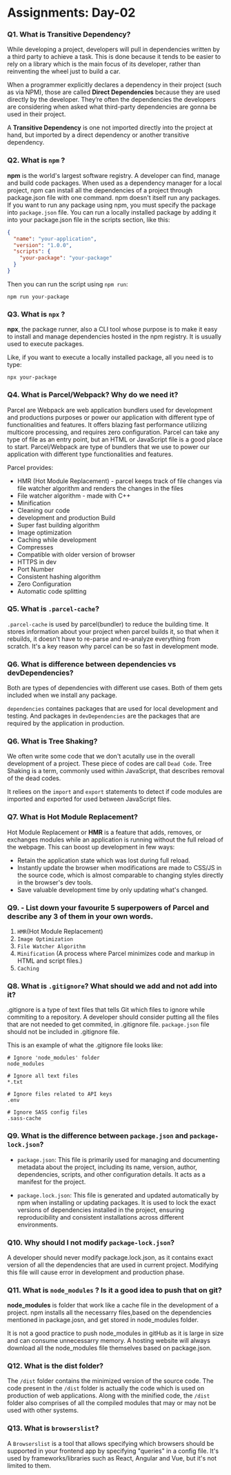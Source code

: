 # Assignments: Day-02

### Q1. What is Transitive Dependency?
While developing a project, developers will pull in dependencies written by a third party to achieve a task. This is done because it tends to be easier to rely on a library which is the main focus of its developer, rather than reinventing the wheel just to build a car.

When a programmer explicitly declares a dependency in their project (such as via NPM), those are called **Direct Dependencies** because they are used directly by the developer. They’re often the dependencies the developers are considering when asked what third-party dependencies are gonna be used in their project.

A **Transitive Dependency** is one not imported directly into the project at hand, but imported by a direct dependency or another transitive dependency.

### Q2. What is `npm` ?

**npm** is the world's largest software registry. A developer can find, manage and build code packages. When used as a dependency manager for a local project, npm can install all the dependencies of a project through package.json file with one command. npm doesn't itself run any packages. If you want to run any package using npm, you must specify the package into `package.json` file. You can run a locally installed package by adding it into your package.json file in the scripts section, like this:

~~~json
{
  "name": "your-application",
  "version": "1.0.0",
  "scripts": {
    "your-package": "your-package"
  }
}
~~~

Then you can run the script using `npm run`:

~~~
npm run your-package
~~~

### Q3. What is `npx` ?

**npx**, the package runner, also a CLI tool whose purpose is to make it easy to install and manage dependencies hosted in the npm registry. It is usually used to execute packages.

Like, if you want to execute a locally installed package, all you need is to type:

~~~
npx your-package
~~~

### Q4. What is Parcel/Webpack? Why do we need it?

Parcel are Webpack are web application bundlers used for development and productions purposes or power our application with different type of functionalities and features. It offers blazing fast performance utilizing multicore processing, and requires zero configuration. Parcel can take any type of file as an entry point, but an HTML or JavaScript file is a good place to start. Parcel/Webpack are type of bundlers that we use to power our application with different type functionalities and features.

Parcel provides:
- HMR (Hot Module Replacement) - parcel keeps track of file changes via file watcher algorithm and renders the changes in the files
- File watcher algorithm - made with C++
- Minification
- Cleaning our code
- development and production Build
- Super fast building algorithm
- Image optimization
- Caching while development
- Compresses
- Compatible with older version of browser
- HTTPS in dev
- Port Number
- Consistent hashing algorithm
- Zero Configuration
- Automatic code splitting

### Q5. What is `.parcel-cache`?

`.parcel-cache` is used by parcel(bundler) to reduce the building time. It stores information about your project when parcel builds it, so that when it rebuilds, it doesn't have to re-parse and re-analyze everything from scratch. It's a key reason why parcel can be so fast in development mode.

### Q6. What is difference between dependencies vs devDependencies?

Both are types of dependencies with different use cases. Both of them gets included when we install any package.

`dependencies` containes packages that are used for local development and testing.
And packages in `devDependencies` are the packages that are required by the application in production.

### Q6. What is Tree Shaking?

We often write some code that we don't acutally use in the overall development of a project. These piece of codes are call `Dead Code`. Tree Shaking is a term, commonly used within JavaScript, that describes removal of the dead codes.

It reliees on the `import` and `export` statements to detect if code modules are imported and exported for used between JavaScript files.

### Q7. What is Hot Module Replacement?

Hot Module Replacement or **HMR** is a feature that adds, removes, or exchanges modules while an application is running without the full reload of the webpage. This can boost up development in few ways:

- Retain the application state which was lost during full reload.
- Instantly update the browser when modifications are made to CSS/JS in the source code, which is almost comparable to changing styles directly in the browser's dev tools.
- Save valuable development time by only updating what's changed.

### Q9. - List down your favourite 5 superpowers of Parcel and describe any 3 of them in your own words.

1. `HMR`(Hot Module Replacement)
2. `Image Optimization`
3. `File Watcher Algorithm`
4. `Minification` (A process where Parcel minimizes code and markup in HTML and script files.)
5. `Caching`

### Q8. What is `.gitignore`? What should we add and not add into it?

.gitignore is a type of text files that tells Git which files to ignore while commiting to a repository. A developer should consider putting all the files that are not needed to get commited, in .gitignore file. `package.json` file should not be included in .gitignore file.

This is an example of what the .gitignore file looks like:
~~~
# Ignore 'node_modules' folder
node_modules

# Ignore all text files
*.txt

# Ignore files related to API keys
.env

# Ignore SASS config files
.sass-cache
~~~

### Q9. What is the difference between `package.json` and `package-lock.json`?

- `package.json`: This file is primarily used for managing and documenting metadata about the project, including its name, version, author, dependencies, scripts, and other configuration details. It acts as a manifest for the project.

- `package.lock.json`: This file is generated and updated automatically by npm when installing or updating packages. It is used to lock the exact versions of dependencies installed in the project, ensuring reproducibility and consistent installations across different environments.

### Q10. Why should I not modify `package-lock.json`?

A developer should never modify package.lock.json, as it contains exact version of all the dependencies that are used in current project. Modifying this file will cause error in development and production phase.

### Q11. What is `node_modules` ? Is it a good idea to push that on git?

**node_modules** is folder that work like a cache file in the development of a project. npm installs all the necessarry files,based on the dependencies mentioned in package.josn, and get stored in node_modules folder.

It is not a good practice to push node_modules in gitHub as it is large in size and can consume unnecessarry memory. A hosting website will always download all the node_modules file themselves based on package.json.

### Q12. What is the dist folder?

The `/dist` folder contains the minimized version of the source code. The code present in the `/dist` folder is actually the code which is used on production of web applications. Along with the minified code, the `/dist` folder also comprises of all the compiled modules that may or may not be used with other systems.

### Q13.  What is `browserslist`?

A `Browserslist` is a tool that allows specifying which browsers should be supported in your frontend app by specifying "queries" in a config file. It's used by frameworks/libraries such as React, Angular and Vue, but it's not limited to them.